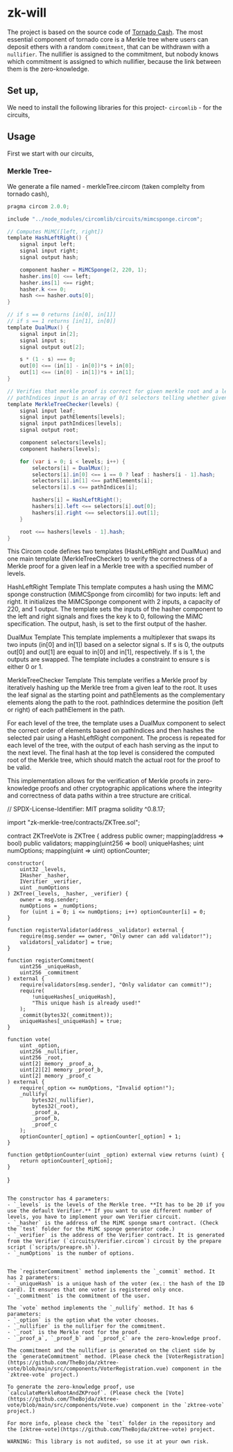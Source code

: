 # zk-will


The project is based on the source code of [Tornado Cash](https://github.com/tornadocash/tornado-core). The most essential component of tornado core is a Merkle tree where users can deposit ethers with a random `commitment`, that can be withdrawn with a `nullifier`. The nullifier is assigned to the commitment, but nobody knows which commitment is assigned to which nullifier, because the link between them is the zero-knowledge.

## Set up,

We need to install the following libraries for this project-
`circomlib` - for the circuits,


## Usage

First we start with our circuits,

### Merkle Tree-

We generate a file named - merkleTree.circom (taken complelty from tornado cash),

```java
pragma circom 2.0.0;

include "../node_modules/circomlib/circuits/mimcsponge.circom";

// Computes MiMC([left, right])
template HashLeftRight() {
    signal input left;
    signal input right;
    signal output hash;

    component hasher = MiMCSponge(2, 220, 1);
    hasher.ins[0] <== left;
    hasher.ins[1] <== right;
    hasher.k <== 0;
    hash <== hasher.outs[0];
}

// if s == 0 returns [in[0], in[1]]
// if s == 1 returns [in[1], in[0]]
template DualMux() {
    signal input in[2];
    signal input s;
    signal output out[2];

    s * (1 - s) === 0;
    out[0] <== (in[1] - in[0])*s + in[0];
    out[1] <== (in[0] - in[1])*s + in[1];
}

// Verifies that merkle proof is correct for given merkle root and a leaf
// pathIndices input is an array of 0/1 selectors telling whether given pathElement is on the left or right side of merkle path
template MerkleTreeChecker(levels) {
    signal input leaf;
    signal input pathElements[levels];
    signal input pathIndices[levels];
    signal output root;

    component selectors[levels];
    component hashers[levels];

    for (var i = 0; i < levels; i++) {
        selectors[i] = DualMux();
        selectors[i].in[0] <== i == 0 ? leaf : hashers[i - 1].hash;
        selectors[i].in[1] <== pathElements[i];
        selectors[i].s <== pathIndices[i];

        hashers[i] = HashLeftRight();
        hashers[i].left <== selectors[i].out[0];
        hashers[i].right <== selectors[i].out[1];
    }

    root <== hashers[levels - 1].hash;
}


```

This Circom code defines two templates (HashLeftRight and DualMux) and one main template (MerkleTreeChecker) to verify the correctness of a Merkle proof for a given leaf in a Merkle tree with a specified number of levels.

HashLeftRight Template
This template computes a hash using the MiMC sponge construction (MiMCSponge from circomlib) for two inputs: left and right. It initializes the MiMCSponge component with 2 inputs, a capacity of 220, and 1 output. The template sets the inputs of the hasher component to the left and right signals and fixes the key k to 0, following the MiMC specification. The output, hash, is set to the first output of the hasher.

DualMux Template
This template implements a multiplexer that swaps its two inputs (in[0] and in[1]) based on a selector signal s. If s is 0, the outputs out[0] and out[1] are equal to in[0] and in[1], respectively. If s is 1, the outputs are swapped. The template includes a constraint to ensure s is either 0 or 1.

MerkleTreeChecker Template
This template verifies a Merkle proof by iteratively hashing up the Merkle tree from a given leaf to the root. It uses the leaf signal as the starting point and pathElements as the complementary elements along the path to the root. pathIndices determine the position (left or right) of each pathElement in the path.

For each level of the tree, the template uses a DualMux component to select the correct order of elements based on pathIndices and then hashes the selected pair using a HashLeftRight component. The process is repeated for each level of the tree, with the output of each hash serving as the input to the next level. The final hash at the top level is considered the computed root of the Merkle tree, which should match the actual root for the proof to be valid.

This implementation allows for the verification of Merkle proofs in zero-knowledge proofs and other cryptographic applications where the integrity and correctness of data paths within a tree structure are critical.





// SPDX-License-Identifier: MIT
pragma solidity ^0.8.17;

import "zk-merkle-tree/contracts/ZKTree.sol";

contract ZKTreeVote is ZKTree {
    address public owner;
    mapping(address => bool) public validators;
    mapping(uint256 => bool) uniqueHashes;
    uint numOptions;
    mapping(uint => uint) optionCounter;

    constructor(
        uint32 _levels,
        IHasher _hasher,
        IVerifier _verifier,
        uint _numOptions
    ) ZKTree(_levels, _hasher, _verifier) {
        owner = msg.sender;
        numOptions = _numOptions;
        for (uint i = 0; i <= numOptions; i++) optionCounter[i] = 0;
    }

    function registerValidator(address _validator) external {
        require(msg.sender == owner, "Only owner can add validator!");
        validators[_validator] = true;
    }

    function registerCommitment(
        uint256 _uniqueHash,
        uint256 _commitment
    ) external {
        require(validators[msg.sender], "Only validator can commit!");
        require(
            !uniqueHashes[_uniqueHash],
            "This unique hash is already used!"
        );
        _commit(bytes32(_commitment));
        uniqueHashes[_uniqueHash] = true;
    }

    function vote(
        uint _option,
        uint256 _nullifier,
        uint256 _root,
        uint[2] memory _proof_a,
        uint[2][2] memory _proof_b,
        uint[2] memory _proof_c
    ) external {
        require(_option <= numOptions, "Invalid option!");
        _nullify(
            bytes32(_nullifier),
            bytes32(_root),
            _proof_a,
            _proof_b,
            _proof_c
        );
        optionCounter[_option] = optionCounter[_option] + 1;
    }

    function getOptionCounter(uint _option) external view returns (uint) {
        return optionCounter[_option];
    }
}
```

The constructor has 4 parameters:
- `_levels` is the levels of the Merkle tree. **It has to be 20 if you use the default Verifier.** If you want to use different number of levels, you have to implement your own Verifier circuit.
- `_hasher` is the address of the MiMC sponge smart contract. (Check the `test` folder for the MiMC sponge generator code.) 
- `_verifier` is the address of the Verifier contract. It is generated from the Verifier (`circuits/Verifier.circom`) circuit by the prepare script (`scripts/preapre.sh`).
- `_numOptions` is the number of options.


The `registerCommitment` method implements the `_commit` method. It has 2 parameters:
- `_uniqueHash` is a unique hash of the voter (ex.: the hash of the ID card). It ensures that one voter is registered only once.
- `_commitment` is the commitment of the user.

The `vote` method implements the `_nullify` method. It has 6 parameters:
- `_option` is the option what the voter chooses.
- `_nullifier` is the nullifier for the commitment.
- `_root` is the Merkle root for the proof.
- `_proof_a`, `_proof_b` and `_proof_c` are the zero-knowledge proof.

The commitment and the nullifier is generated on the client side by the `generateCommitment` method. (Please check the [VoterRegistration](https://github.com/TheBojda/zktree-vote/blob/main/src/components/VoterRegistration.vue) component in the `zktree-vote` project.) 

To generate the zero-knowledge proof, use `calculateMerkleRootAndZKProof`. (Please check the [Vote](https://github.com/TheBojda/zktree-vote/blob/main/src/components/Vote.vue) component in the `zktree-vote` project.)

For more info, please check the `test` folder in the repository and the [zktree-vote](https://github.com/TheBojda/zktree-vote) project.

WARNING: This library is not audited, so use it at your own risk.